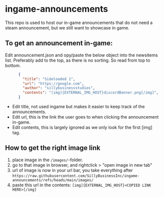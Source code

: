 # ingame-announcements
This repo is used to host our in-game announcements that do not need a steam announcement, but we still want to showcase in game.

## To get an announcement in-game:
Edit announcement.json and opy/paste the below object into the newsitems list.
Preferably add to the top, as there is no sorting. So read from top to bottom.

```json
      {
        "title": "Sideloaded 1",
        "url": "https://google.com",
        "author": "sillybusinessstudios",
        "contents": "[img]{EXTERNAL_IMG_HOST}discordBanner.png[/img]",
      }
```
- Edit title, not used ingame but makes it easier to keep track of the announcements.
- Edit url, this is the link the user goes to when clicking the announcement in-game.
- Edit contents, this is largely ignored as we only look for the first \[img] tag.

## How to get the right image link
1) place image in the `/images/`-folder.
2) go to that image in browser, and rightclick > "open image in new tab"
3) url of image is now in your url bar, you take everything after `https://raw.githubusercontent.com/SillyBusinessInc/ingame-announcements/refs/heads/main/images/`
4) paste this url in the contents: `[img]{EXTERNAL_IMG_HOST}<COPIED LINK HERE>[/img]`
